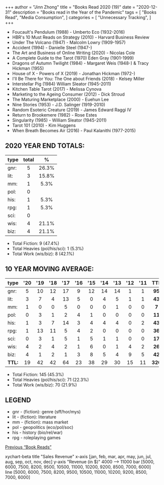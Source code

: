 +++ 
author = "Jinn Zhong" 
title = "Books Read 2020 (19)" 
date = "2020-12-31" 
description = "Books read in the Year of the Pandemic" 
tags = [
    "Books Read",
    "Media Consumption",
]
categories = [
    "Unnecessary Tracking",
]
+++
* Foucault's Pendulum (1988) - Umberto Eco (1932-2016)
* HBR's 10 Must Reads on Strategy (2010) - Harvard Business Review
* Under The Volcano (1947) - Malcolm Lowry (1909-1957)
* Accident (1994) - Danielle Steel (1947-) 
* The Art and Business of Online Writing (2020) - Nicolas Cole
* A Complete Guide to the Tarot (1970) Eden Gray (1901-1999)
* Dragons of Autumn Twilight (1984) - Margaret Weis (1948-) & Tracy Hickman (1955)
* House of X - Powers of X (2019) - Jonathan Hickman (1972-)
* I'll Be There for You: The One about Friends (2018) - Kelsey Miller
* Interstellar Pig (1984) William Sleator (1945-2011)
* Kitchen Table Tarot (2017) - Melissa Cynova
* Marketing to the Ageing Consumer (2012) - Dick Stroud
* The Maturing Marketplace (2000) - Euehun Lee
* Nine Stories (1953) - J.D. Salinger (1919-2010)
* Random Esoteric Creature (2019) - James Edward Raggi IV
* Return to Brookemere (1982) - Rose Estes
* Singularity (1985) - William Sleator (1945-2011)
* Tarot 101 (2010) - Kim Huggens
* When Breath Becomes Air (2016) - Paul Kalanithi (1977-2015)

## 2020 YEAR END TOTALS:
|type|total|%|
|---|:---:|:---:|
|gnr:| 5|26.3%|
|lit:| 3|15.8%|
|mm:| 1|5.3%|
|pol:| 0| |
|his:| 1|5.3%|
|rpg:| 1|5.3%|
|sci:| 0| |
|wis:| 4|21.1%|
|biz:| 4|21.1%|

* Total Fiction: 9 (47.4%)
* Total Heavies (pol/his/sci): 1 (5.3%)
* Total Work (wis/biz): 8 (42.1%)

## 10 YEAR MOVING AVERAGE:

|type|'20|'19|'18|'17|'16|'15|'14|'13|'12|'11|TTL|%|
|:---|:---:|:---:|:---:|:---:|:---:|:---:|:---:|:---:|:---:|:---:|:---:|:---:|
|gnr:| 5|10|12|17|9|12|14|14|1|1|**95**|29.7%|
|lit:| 3|7|4|13|5|0|4|5|1|1|**43**|13.4%|
|mm:| 1|0|0|5|0|0|0|1|0|0|**7**|2.2%|
|pol:| 0|3|1|2|4|1|0|0|0|0|**11**|3.4%|
|his:| 1|3|7|14|3|4|4|4|0|2|**43**|12.7%|
|rpg:| 1|13|11|5|4|2|0|0|0|0|**36**|13.4%|
|sci:| 0|3|1|5|1|5|1|1|0|0|**17**|5.3%|
|wis:| 4|2|4|2|1|6|0|1|4|2|**26**|8.1%|
|biz:| 4|1|2|1|3|8|5|4|9|5|**42**|13.1%|
|**TTL:**| 19|42|42|64|23|38|29|30|15|11|**320**| |

* Total Fiction: 145 (45.3%)
* Total Heavies (pol/his/sci): 71 (22.3%)
* Total Work (wis/biz): 70 (21.9%)

## LEGEND
* gnr - (fiction): genre (sff/hor/mys)
* lit - (fiction): literature
* mm - (fiction): mass market
* pol - geopolitics (eco/pol/soc)
* his - history (bio/rel/war)
* rpg - roleplaying games

[Previous “Book Reads”](https://journal.jinnzhong.com/tags/books-read/)

xychart-beta
    title "Sales Revenue"
    x-axis [jan, feb, mar, apr, may, jun, jul, aug, sep, oct, nov, dec]
    y-axis "Revenue (in $)" 4000 --> 11000
    bar [5000, 6000, 7500, 8200, 9500, 10500, 11000, 10200, 9200, 8500, 7000, 6000]
    line [5000, 6000, 7500, 8200, 9500, 10500, 11000, 10200, 9200, 8500, 7000, 6000]
